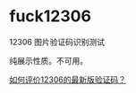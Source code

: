 # fuck12306
12306 图片验证码识别测试

纯展示性质。不可用。

[如何评价12306的最新版验证码？](http://www.zhihu.com/question/28795373/answer/42181689)
